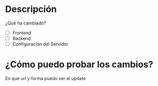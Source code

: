 # Descripción
¿Qué ha cambiado?

- [ ] Frontend
- [ ] Backend
- [ ] Configuración del Servidor

# ¿Cómo puedo probar los cambios?

En que url y forma puedo ver el update
